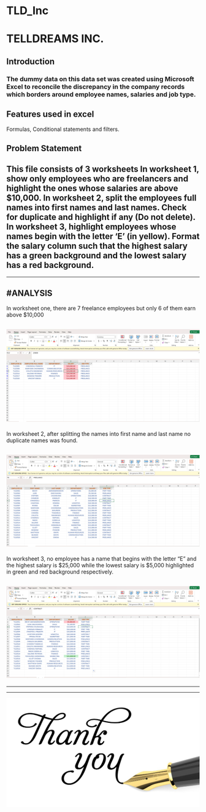 # TLD_Inc


# TELLDREAMS INC.

## Introduction
### The dummy data on this data set was created using Microsoft Excel to reconcile the discrepancy in the company records which borders around employee names, salaries and job type.

## Features used in excel
Formulas, Conditional statements and filters.

## Problem Statement
This file consists of 3 worksheets
In worksheet 1, show only employees who are freelancers and highlight the ones whose salaries are above $10,000.
In worksheet 2, split the employees full names into first names and last names. Check for duplicate and highlight if any (Do not delete).
In worksheet 3, highlight employees whose names begin with the letter ‘E’ (in yellow). Format the salary column such that the highest salary has a green background and the lowest salary has a red background.
---
---
#ANALYSIS
---
In worksheet one, there are 7 freelance employees but only 6 of them earn above $10,000

![]( TLD_screen1.png)
---
In worksheet 2, after splitting the names into first name and last name no duplicate names was found.

![]( TLD_screen2.png)
---
In worksheet 3, no employee has a name that begins with the letter “E” and the highest salary is $25,000 while the lowest salary is $5,000 highlighted in green and red background respectively.

![]( TLD_screen3.png)
---
---
---
![](thankyou.jpg)

